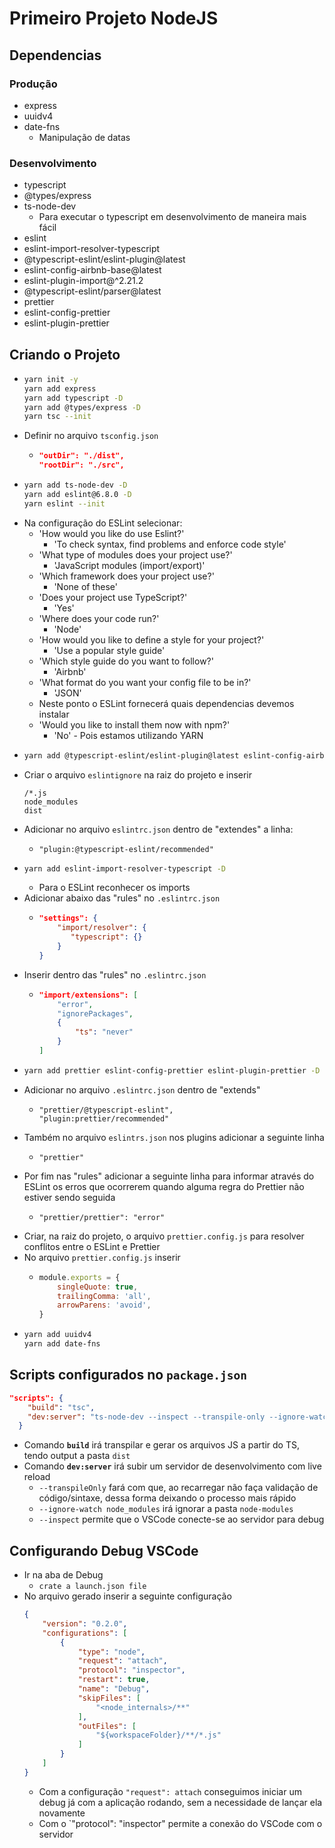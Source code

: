 # Primeiro Projeto NodeJS

## Dependencias

### Produção

- express
- uuidv4
- date-fns
  - Manipulação de datas

### Desenvolvimento

- typescript
- @types/express
- ts-node-dev
  - Para executar o typescript em desenvolvimento de maneira mais fácil
- eslint
- eslint-import-resolver-typescript
- @typescript-eslint/eslint-plugin@latest
- eslint-config-airbnb-base@latest
- eslint-plugin-import@^2.21.2
- @typescript-eslint/parser@latest
- prettier
- eslint-config-prettier
- eslint-plugin-prettier

## Criando o Projeto

-   ```bash
    yarn init -y
    yarn add express
    yarn add typescript -D
    yarn add @types/express -D
    yarn tsc --init
    ```
- Definir no arquivo `tsconfig.json`
  - ```json
    "outDir": "./dist",
    "rootDir": "./src",
    ```
-   ```bash
    yarn add ts-node-dev -D
    yarn add eslint@6.8.0 -D
    yarn eslint --init
    ```
- Na configuração do ESLint selecionar:
  - 'How would you like do use Eslint?'
    - 'To check syntax, find problems and enforce code style'
  - 'What type of modules does your project use?'
    - 'JavaScript modules (import/export)'
  - 'Which framework does your project use?'
    - 'None of these'
  - 'Does your project use TypeScript?'
    - 'Yes'
  - 'Where does your code run?'
    - 'Node'
  - 'How would you like to define a style for your project?'
    - 'Use a popular style guide'
  - 'Which style guide do you want to follow?'
    - 'Airbnb'
  - 'What format do you want your config file to be in?'
    - 'JSON'
  - Neste ponto o ESLint fornecerá quais dependencias devemos instalar
  - 'Would you like to install them now with npm?'
    - 'No' - Pois estamos utilizando YARN
-   ```bash
    yarn add @typescript-eslint/eslint-plugin@latest eslint-config-airbnb-base@latest eslint-plugin-import@^2.21.2 @typescript-eslint/parser@latest -D
    ```
- Criar o arquivo `eslintignore` na raiz do projeto e inserir
    ```
    /*.js
    node_modules
    dist
    ```
- Adicionar no arquivo `eslintrc.json` dentro de "extendes" a linha:
  - ```
    "plugin:@typescript-eslint/recommended"
    ```
-   ```bash
    yarn add eslint-import-resolver-typescript -D
    ```
    - Para o ESLint reconhecer os imports
- Adicionar abaixo das "rules" no `.eslintrc.json`
  - ```json
    "settings": {
        "import/resolver": {
           "typescript": {}
        }
    }
    ```
- Inserir dentro das "rules" no `.eslintrc.json`
  - ```json
    "import/extensions": [
        "error",
        "ignorePackages",
        {
            "ts": "never"
        }
    ]
    ```
-   ```bash
    yarn add prettier eslint-config-prettier eslint-plugin-prettier -D
    ```
- Adicionar no arquivo `.eslintrc.json` dentro de "extends"
  - ```
    "prettier/@typescript-eslint",
    "plugin:prettier/recommended"
    ```
- Também no arquivo `eslintrs.json` nos plugins adicionar a seguinte linha
  - ```
    "prettier"
    ```
- Por fim nas "rules" adicionar a seguinte linha para informar através do ESLint os erros que ocorrerem quando alguma regra do Prettier não estiver sendo seguida
  - ```
    "prettier/prettier": "error"
    ```
- Criar, na raiz do projeto, o arquivo `prettier.config.js` para resolver conflitos entre o ESLint e Prettier
- No arquivo `prettier.config.js` inserir
  - ```js
    module.exports = {
        singleQuote: true,
        trailingComma: 'all',
        arrowParens: 'avoid',
    }
    ```
-   ```bash
    yarn add uuidv4
    yarn add date-fns
    ```

## Scripts configurados no `package.json`

```json
"scripts": {
    "build": "tsc",
    "dev:server": "ts-node-dev --inspect --transpile-only --ignore-watch node_modules src/server.ts"
  }
```
- Comando **`build`** irá transpilar e gerar os arquivos JS a partir do TS, tendo output a pasta `dist`
- Comando **`dev:server`** irá subir um servidor de desenvolvimento com live reload
  - `--transpileOnly` fará com que, ao recarregar não faça validação de código/sintaxe, dessa forma deixando o processo mais rápido
  - `--ignore-watch node_modules` irá ignorar a pasta `node-modules`
  - `--inspect` permite que o VSCode conecte-se ao servidor para debug

## Configurando Debug VSCode

- Ir na aba de Debug
  - `crate a launch.json file`
- No arquivo gerado inserir a seguinte configuração
    ```json
    {
        "version": "0.2.0",
        "configurations": [
            {
                "type": "node",
                "request": "attach",
                "protocol": "inspector",
                "restart": true,
                "name": "Debug",
                "skipFiles": [
                    "<node_internals>/**"
                ],
                "outFiles": [
                    "${workspaceFolder}/**/*.js"
                ]
            }
        ]
    }
    ```
    - Com a configuração `"request": attach` conseguimos iniciar um debug já com a aplicação rodando, sem a necessidade de lançar ela novamente
    - Com o `"protocol": "inspector" permite a conexão do VSCode com o servidor
